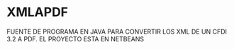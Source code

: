 # XMLAPDF
FUENTE DE PROGRAMA EN JAVA PARA CONVERTIR LOS XML DE UN CFDI 3.2 A PDF. EL PROYECTO ESTA EN NETBEANS
